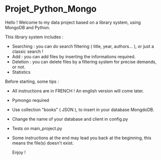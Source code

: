 # Projet_Python_Mongo

Hello ! Welcome to my data project based on a library system, using MongoDB and Python.

This library system includes : 
- Searching : you can do search filtering ( title, year, authors... ), or just a classic search !
- Add : you can add files by inserting the informations required.
- Deletion : you can delete files by a filtering system for precise demands, or not.
- Statistics


Before starting, some tips :
- All instructions are in FRENCH ! An english version will come later.
- Pymongo required
- Use collection "books" ( JSON ), to insert in your database MongdoDB.
- Change the name of your database and client in config.py
- Tests on main_project.py
- Some instructions at the end may lead you back at the beginning, this means the file(s) doesn't exist. 

  Enjoy !
